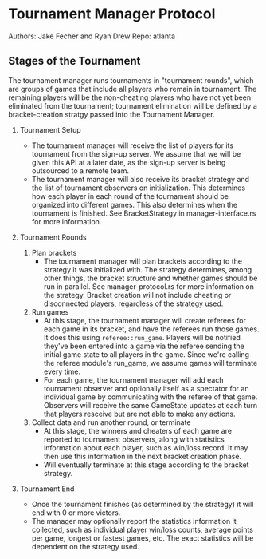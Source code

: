# Tournament Manager Protocol

Authors: Jake Fecher and Ryan Drew
Repo: atlanta

## Stages of the Tournament
The tournament manager runs tournaments in "tournament rounds", which are
groups of games that include all players who remain in tournament. The remaining
players will be the non-cheating players who have not yet been eliminated
from the tournament; tournament elimination will be defined by a bracket-creation
stratgy passed into the Tournament Manager.

1. Tournament Setup
    - The tournament manager will receive the list of players for its tournament
    from the sign-up server. We assume that we will be given this API at a later
    date, as the sign-up server is being outsourced to a remote team.
    - The tournament manager will also receive its bracket strategy and the 
    list of tournament observers on initialization. This determines how each player
    in each round of the tournament should be organized into different games.
    This also determines when the tournament is finished. See BracketStrategy
    in manager-interface.rs for more information.

2. Tournament Rounds
    1. Plan brackets
        - The tournament manager will plan brackets according to the strategy it
        was initialized with. The strategy determines, among other things, the
        bracket structure and whether games should be run in parallel. See
        manager-protocol.rs for more information on the strategy. Bracket creation
        will not include cheating or disconnected players, regardless of the strategy
        used.
    2. Run games
        - At this stage, the tournament manager will create referees for each
        game in its bracket, and have the referees run those games. It does this
        using `referee::run_game`. Players will be notified they've been entered
        into a game via the referee sending the initial game state to all players
        in the game. Since we're calling the referee module's run_game, we assume
        games will terminate every time.
        - For each game, the tournament manager will add each tournament observer and
        optionally itself as a spectator for an individual game by communicating with
        the referee of that game. Observers will receive the same GameState updates at each turn
        that players resceive but are not able to make any actions.
    3. Collect data and run another round, or terminate
        - At this stage, the winners and cheaters of each game are reported to
        tournament observers, along with statistics information about each player,
        such as win/loss record. It may then use this information in the next bracket creation phase.
        - Will eventually terminate at this stage according to the bracket strategy.

3. Tournament End
    - Once the tournament finishes (as determined by the strategy) it will end
      with 0 or more victors.
    - The manager may optionally report the statistics information it collected,
    such as individual player win/loss counts, average points per game, longest
    or fastest games, etc. The exact statistics will be dependent on the strategy
    used.